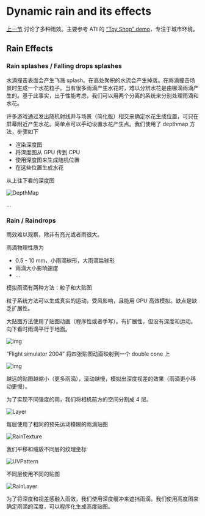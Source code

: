 # Dynamic rain and its effects

[上一节](1_ObserveRainyWorld.md) 讨论了多种雨效。主要参考 ATI 的 [“Toy Shop” demo](http://www.youtube.com/watch?v=LtxvpS5AYHQ)，专注于城市环境。

## Rain Effects

### Rain splashes  / Falling drops splashes

水滴撞击表面会产生飞溅 splash。在高处聚积的水流会产生掉落。在雨滴撞击场景时生成一个水花粒子。当有很多雨滴产生水花时，难以分辨水花是由哪滴雨滴产生的。基于此事实，出于性能考虑，我们可以用两个分离的系统来分别处理雨滴和水花。

许多游戏通过发出随机射线并与场景（简化版）相交来确定水花生成位置，可只在屏幕附近产生水花。简单点可以手动设置水花产生点。我们使用了 depthmap 方法，步骤如下

- 渲染深度图
- 将深度图从 GPU 传到 CPU
- 使用深度图来生成随机位置
- 在这些位置生成水花

从上往下看的深度图

![DepthMap](assets/depthmap1.jpg)

...

### Rain / Raindrops

雨效难以观察，除非有亮光或者雨很大。

雨滴物理性质为

- 0.5 - 10 mm，小雨滴球形，大雨滴扁球形
- 雨滴大小影响速度
- ...

模拟雨滴有两种方法：粒子和大贴图

粒子系统方法可以生成真实的运动，受风影响，且能用 GPU 高效模拟。缺点是缺乏扩展性。

大贴图方法使用了贴图动画（程序性或者手写）。有扩展性，但没有深度和运动。向下看时雨滴平行于地面。

![img](assets/atisushi00.jpg)

“Flight simulator 2004” 将四张贴图动画映射到一个 double cone 上

![img](assets/rainconemesh.jpg)

越远的贴图越缩小（更多雨滴），滚动越慢，模拟出深度视差的效果（雨滴更小移动更慢）。

为了实现不同强度的雨，我们将相机前方的空间分割成 4 层。

![Layer](assets/layer.jpg)

每层使用了相同的预先运动模糊的雨滴贴图

![RainTexture](assets/raintexture.jpg)

我们平移和缩放不同层的纹理坐标

![UVPattern](assets/uvpattern.jpg)

不同层使用不同的贴图

![RainLayer](assets/rainlayer.jpg)

为了将深度和视差感融入雨效，我们使用深度缓冲来遮挡雨滴。我们使用高度图来确定雨滴的深度，可以程序化生成高度贴图。

